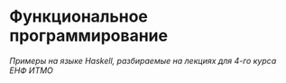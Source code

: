 <h1>Функциональное программирование</h1>
<i>Примеры на языке Haskell, разбираемые на лекциях для 4-го курса ЕНФ ИТМО</i>
